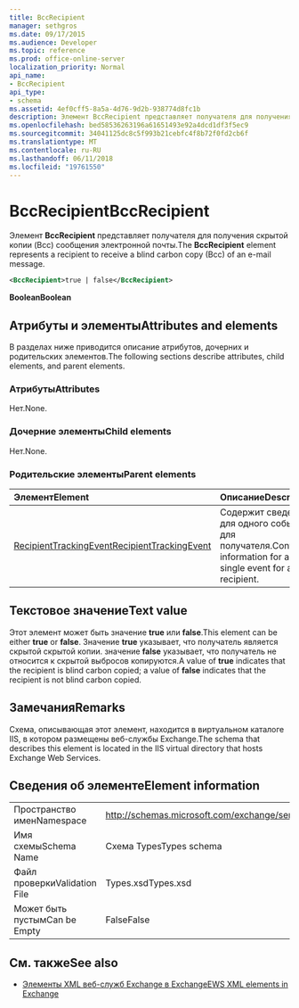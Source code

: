 ```yaml
---
title: BccRecipient
manager: sethgros
ms.date: 09/17/2015
ms.audience: Developer
ms.topic: reference
ms.prod: office-online-server
localization_priority: Normal
api_name:
- BccRecipient
api_type:
- schema
ms.assetid: 4ef0cff5-8a5a-4d76-9d2b-938774d8fc1b
description: Элемент BccRecipient представляет получателя для получения скрытой копии (Bcc) сообщения электронной почты.
ms.openlocfilehash: bed58536263196a61651493e92a4dcd1df3f5ec9
ms.sourcegitcommit: 34041125dc8c5f993b21cebfc4f8b72f0fd2cb6f
ms.translationtype: MT
ms.contentlocale: ru-RU
ms.lasthandoff: 06/11/2018
ms.locfileid: "19761550"
---
```

# <a name="bccrecipient"></a><span data-ttu-id="40cb9-103">BccRecipient</span><span class="sxs-lookup"><span data-stu-id="40cb9-103">BccRecipient</span></span>

<span data-ttu-id="40cb9-104">Элемент **BccRecipient** представляет получателя для получения скрытой копии (Bcc) сообщения электронной почты.</span><span class="sxs-lookup"><span data-stu-id="40cb9-104">The **BccRecipient** element represents a recipient to receive a blind carbon copy (Bcc) of an e-mail message.</span></span> 
  
```XML
<BccRecipient>true | false</BccRecipient>
```

 <span data-ttu-id="40cb9-105">**Boolean**</span><span class="sxs-lookup"><span data-stu-id="40cb9-105">**Boolean**</span></span>
## <a name="attributes-and-elements"></a><span data-ttu-id="40cb9-106">Атрибуты и элементы</span><span class="sxs-lookup"><span data-stu-id="40cb9-106">Attributes and elements</span></span>

<span data-ttu-id="40cb9-107">В разделах ниже приводится описание атрибутов, дочерних и родительских элементов.</span><span class="sxs-lookup"><span data-stu-id="40cb9-107">The following sections describe attributes, child elements, and parent elements.</span></span>
  
### <a name="attributes"></a><span data-ttu-id="40cb9-108">Атрибуты</span><span class="sxs-lookup"><span data-stu-id="40cb9-108">Attributes</span></span>

<span data-ttu-id="40cb9-109">Нет.</span><span class="sxs-lookup"><span data-stu-id="40cb9-109">None.</span></span>
  
### <a name="child-elements"></a><span data-ttu-id="40cb9-110">Дочерние элементы</span><span class="sxs-lookup"><span data-stu-id="40cb9-110">Child elements</span></span>

<span data-ttu-id="40cb9-111">Нет.</span><span class="sxs-lookup"><span data-stu-id="40cb9-111">None.</span></span>
  
### <a name="parent-elements"></a><span data-ttu-id="40cb9-112">Родительские элементы</span><span class="sxs-lookup"><span data-stu-id="40cb9-112">Parent elements</span></span>

|<span data-ttu-id="40cb9-113">**Элемент**</span><span class="sxs-lookup"><span data-stu-id="40cb9-113">**Element**</span></span>|<span data-ttu-id="40cb9-114">**Описание**</span><span class="sxs-lookup"><span data-stu-id="40cb9-114">**Description**</span></span>|
|:-----|:-----|
|[<span data-ttu-id="40cb9-115">RecipientTrackingEvent</span><span class="sxs-lookup"><span data-stu-id="40cb9-115">RecipientTrackingEvent</span></span>](recipienttrackingevent.md) <br/> |<span data-ttu-id="40cb9-116">Содержит сведения для одного события для получателя.</span><span class="sxs-lookup"><span data-stu-id="40cb9-116">Contains information for a single event for a recipient.</span></span>  <br/> |
   
## <a name="text-value"></a><span data-ttu-id="40cb9-117">Текстовое значение</span><span class="sxs-lookup"><span data-stu-id="40cb9-117">Text value</span></span>

<span data-ttu-id="40cb9-118">Этот элемент может быть значение **true** или **false**.</span><span class="sxs-lookup"><span data-stu-id="40cb9-118">This element can be either **true** or **false**.</span></span> <span data-ttu-id="40cb9-119">Значение **true** указывает, что получатель является скрытой скрытой копии. значение **false** указывает, что получатель не относится к скрытой выбросов копируются.</span><span class="sxs-lookup"><span data-stu-id="40cb9-119">A value of **true** indicates that the recipient is blind carbon copied; a value of **false** indicates that the recipient is not blind carbon copied.</span></span> 
  
## <a name="remarks"></a><span data-ttu-id="40cb9-120">Замечания</span><span class="sxs-lookup"><span data-stu-id="40cb9-120">Remarks</span></span>

<span data-ttu-id="40cb9-121">Схема, описывающая этот элемент, находится в виртуальном каталоге IIS, в котором размещены веб-службы Exchange.</span><span class="sxs-lookup"><span data-stu-id="40cb9-121">The schema that describes this element is located in the IIS virtual directory that hosts Exchange Web Services.</span></span>
  
## <a name="element-information"></a><span data-ttu-id="40cb9-122">Сведения об элементе</span><span class="sxs-lookup"><span data-stu-id="40cb9-122">Element information</span></span>

|||
|:-----|:-----|
|<span data-ttu-id="40cb9-123">Пространство имен</span><span class="sxs-lookup"><span data-stu-id="40cb9-123">Namespace</span></span>  <br/> |http://schemas.microsoft.com/exchange/services/2006/types  <br/> |
|<span data-ttu-id="40cb9-124">Имя схемы</span><span class="sxs-lookup"><span data-stu-id="40cb9-124">Schema Name</span></span>  <br/> |<span data-ttu-id="40cb9-125">Схема Types</span><span class="sxs-lookup"><span data-stu-id="40cb9-125">Types schema</span></span>  <br/> |
|<span data-ttu-id="40cb9-126">Файл проверки</span><span class="sxs-lookup"><span data-stu-id="40cb9-126">Validation File</span></span>  <br/> |<span data-ttu-id="40cb9-127">Types.xsd</span><span class="sxs-lookup"><span data-stu-id="40cb9-127">Types.xsd</span></span>  <br/> |
|<span data-ttu-id="40cb9-128">Может быть пустым</span><span class="sxs-lookup"><span data-stu-id="40cb9-128">Can be Empty</span></span>  <br/> |<span data-ttu-id="40cb9-129">False</span><span class="sxs-lookup"><span data-stu-id="40cb9-129">False</span></span>  <br/> |
   
## <a name="see-also"></a><span data-ttu-id="40cb9-130">См. также</span><span class="sxs-lookup"><span data-stu-id="40cb9-130">See also</span></span>



- [<span data-ttu-id="40cb9-131">Элементы XML веб-служб Exchange в Exchange</span><span class="sxs-lookup"><span data-stu-id="40cb9-131">EWS XML elements in Exchange</span></span>](ews-xml-elements-in-exchange.md)

